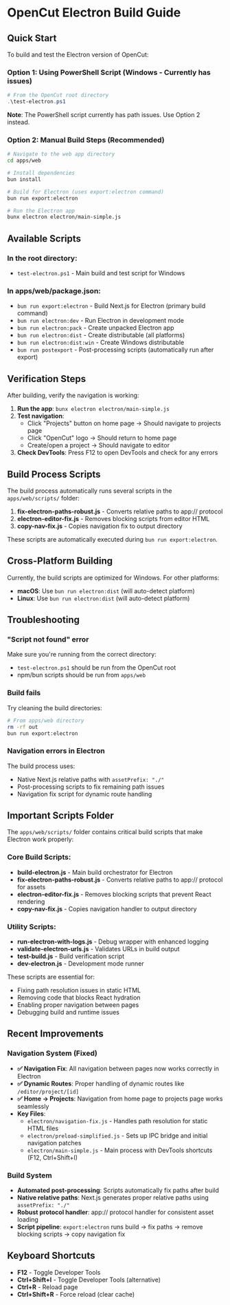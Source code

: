# OpenCut Electron Build Guide

## Quick Start

To build and test the Electron version of OpenCut:

### Option 1: Using PowerShell Script (Windows - Currently has issues)
```powershell
# From the OpenCut root directory
.\test-electron.ps1
```
**Note**: The PowerShell script currently has path issues. Use Option 2 instead.

### Option 2: Manual Build Steps (Recommended)
```bash
# Navigate to the web app directory
cd apps/web

# Install dependencies
bun install

# Build for Electron (uses export:electron command)
bun run export:electron

# Run the Electron app
bunx electron electron/main-simple.js
```

## Available Scripts

### In the root directory:
- `test-electron.ps1` - Main build and test script for Windows

### In apps/web/package.json:
- `bun run export:electron` - Build Next.js for Electron (primary build command)
- `bun run electron:dev` - Run Electron in development mode
- `bun run electron:pack` - Create unpacked Electron app
- `bun run electron:dist` - Create distributable (all platforms)
- `bun run electron:dist:win` - Create Windows distributable
- `bun run postexport` - Post-processing scripts (automatically run after export)

## Verification Steps

After building, verify the navigation is working:

1. **Run the app**: `bunx electron electron/main-simple.js`
2. **Test navigation**:
   - Click "Projects" button on home page → Should navigate to projects page
   - Click "OpenCut" logo → Should return to home page
   - Create/open a project → Should navigate to editor
3. **Check DevTools**: Press F12 to open DevTools and check for any errors

## Build Process Scripts

The build process automatically runs several scripts in the `apps/web/scripts/` folder:

1. **fix-electron-paths-robust.js** - Converts relative paths to app:// protocol
2. **electron-editor-fix.js** - Removes blocking scripts from editor HTML
3. **copy-nav-fix.js** - Copies navigation fix to output directory

These scripts are automatically executed during `bun run export:electron`.

## Cross-Platform Building

Currently, the build scripts are optimized for Windows. For other platforms:

- **macOS**: Use `bun run electron:dist` (will auto-detect platform)
- **Linux**: Use `bun run electron:dist` (will auto-detect platform)

## Troubleshooting

### "Script not found" error
Make sure you're running from the correct directory:
- `test-electron.ps1` should be run from the OpenCut root
- npm/bun scripts should be run from `apps/web`

### Build fails
Try cleaning the build directories:
```bash
# From apps/web directory
rm -rf out
bun run export:electron
```

### Navigation errors in Electron
The build process uses:
- Native Next.js relative paths with `assetPrefix: "./"`
- Post-processing scripts to fix remaining path issues
- Navigation fix script for dynamic route handling

## Important Scripts Folder

The `apps/web/scripts/` folder contains critical build scripts that make Electron work properly:

### Core Build Scripts:
- **build-electron.js** - Main build orchestrator for Electron
- **fix-electron-paths-robust.js** - Converts relative paths to app:// protocol for assets
- **electron-editor-fix.js** - Removes blocking scripts that prevent React rendering
- **copy-nav-fix.js** - Copies navigation handler to output directory

### Utility Scripts:
- **run-electron-with-logs.js** - Debug wrapper with enhanced logging
- **validate-electron-urls.js** - Validates URLs in build output
- **test-build.js** - Build verification script
- **dev-electron.js** - Development mode runner

These scripts are essential for:
- Fixing path resolution issues in static HTML
- Removing code that blocks React hydration
- Enabling proper navigation between pages
- Debugging build and runtime issues

## Recent Improvements

### Navigation System (Fixed)
- **✅ Navigation Fix**: All navigation between pages now works correctly in Electron
- **✅ Dynamic Routes**: Proper handling of dynamic routes like `/editor/project/[id]`
- **✅ Home → Projects**: Navigation from home page to projects page works seamlessly
- **Key Files**:
  - `electron/navigation-fix.js` - Handles path resolution for static HTML files
  - `electron/preload-simplified.js` - Sets up IPC bridge and initial navigation patches
  - `electron/main-simple.js` - Main process with DevTools shortcuts (F12, Ctrl+Shift+I)

### Build System
- **Automated post-processing**: Scripts automatically fix paths after build
- **Native relative paths**: Next.js generates proper relative paths using `assetPrefix: "./"`
- **Robust protocol handler**: app:// protocol handler for consistent asset loading
- **Script pipeline**: `export:electron` runs build → fix paths → remove blocking scripts → copy navigation fix

## Keyboard Shortcuts

- **F12** - Toggle Developer Tools
- **Ctrl+Shift+I** - Toggle Developer Tools (alternative)
- **Ctrl+R** - Reload page
- **Ctrl+Shift+R** - Force reload (clear cache)
